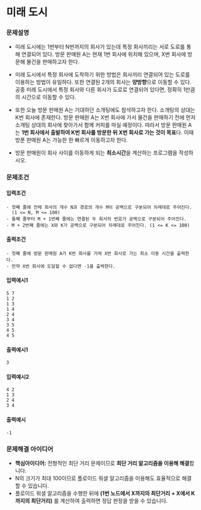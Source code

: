 # 미래 도시

### 문제설명

- 미래 도시에는 1번부터 N번까지의 회사가 있는데 특정 회사끼리는 서로 도로를 통해 연결되어 있다. 방문 판매원 A는 현재 1번 회사에 위치해 있으며, X번 회사에 방문해 물건을 판매하고자 한다.
- 미래 도시에서 특정 회사에 도착하기 위한 방법은 회사끼리 연결되어 있는 도로를 이용하는 방법이 유일하다. 또한 연결된 2개의 회사는 **양방향**으로 이동할 수 있다. 공중 미래 도시에서 특정 회사와 다른 회사가
  도로로 연결되어 있다면, 정확히 1만큼의 시간으로 이동할 수 있다.

- 또한 오늘 방문 판매원 A는 기대하던 소개팅에도 참석하고자 한다. 소개팅의 상대는 K번 회사에 존재한다. 방문 판매원 A는 X번 회사에 가서 물건을 판매하기 전에 먼저 소개팅 상대의 회사에 찾아가서 함께 커피를
  마실 예정이다. 따라서 방문 판매원 A는 **1번 회사에서 출발하여 K번 회사를 방문한 뒤 X번 회사로 가는 것이 목표**다. 이때 방푼 판매원 A는 가능한 한 빠르게 이동하고자 한다.
- 방문 판매원이 회사 사이를 이동하게 되는 **최소시간**을 계산하는 프로그램을 작성하시오.

### 문제조건

#### 입력조건

    - 첫째 줄에 전체 회사의 개수 N과 경로의 개수 M이 공백으로 구분되어 차례대로 주어진다.
      (1 <= N, M <= 100)
    - 둘째 줄부터 M + 1번째 줄에는 연결된 두 회사의 번호가 공백으로 구분되어 주어진다.
    - M + 2번째 줄에는 X와 K가 공백으로 구분되어 차례대로 주어진다. (1 <= K <= 100)

#### 출력조건

    - 첫째 줄에 방문 판매원 A가 K번 회사를 거쳐 X번 회사로 가는 최소 이동 시간을 출력한다.
    - 만약 X번 회사에 도달할 수 없다면 -1을 출력한다.

#### 입력예시1

    5 7
    1 2
    1 3
    1 4
    2 4
    3 4
    3 5
    4 5
    4 5

#### 출력예시1

    3

#### 입력예시2

    4 2
    1 3
    2 4
    3 4

#### 출력예시

    -1

### 문제해결 아이디어

- **핵심아이디어:** 전형적인 최단 거리 문제이므로 **최단 거리 알고리즘을 이용해 해결**합니다.
- N의 크기가 최대 100이므로 플로이드 워셜 알고리즘을 이용해도 효율적으로 해결할 수 있습니다.
- 플로이드 워셜 알고리즘을 수행한 뒤에 **(1번 노드에서 X까지의 최단거리 + X에서 K까지의 최단거리)** 를 계산하여 출력하면 정답 판정을 받을 수 있습니다. 